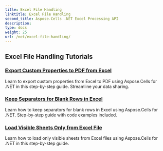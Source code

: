 ```yaml
---
title: Excel File Handling
linktitle: Excel File Handling
second_title: Aspose.Cells .NET Excel Processing API
description: 
type: docs
weight: 25
url: /net/excel-file-handling/
---
```


## Excel File Handling Tutorials
### [Export Custom Properties to PDF from Excel](./export-custom-properties-to-pdf/)
Learn to export custom properties from Excel to PDF using Aspose.Cells for .NET in this step-by-step guide. Streamline your data sharing.
### [Keep Separators for Blank Rows in Excel](./keep-separators-for-blank-rows/)
Learn how to keep separators for blank rows in Excel using Aspose.Cells for .NET. Step-by-step guide with code examples included.
### [Load Visible Sheets Only from Excel File](./load-visible-sheets-only/)
Learn how to load only visible sheets from Excel files using Aspose.Cells for .NET in this step-by-step guide.